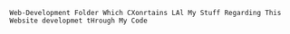 ```Web-Development Folder Which CXonrtains LAl My Stuff Regarding This Website developmet tHrough My Code```
